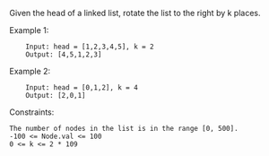 Given the head of a linked list, rotate the list to the right by k places.

Example 1:
```
    Input: head = [1,2,3,4,5], k = 2
    Output: [4,5,1,2,3]
```
Example 2:
```
    Input: head = [0,1,2], k = 4
    Output: [2,0,1]
```

Constraints:
```
The number of nodes in the list is in the range [0, 500].
-100 <= Node.val <= 100
0 <= k <= 2 * 109
```